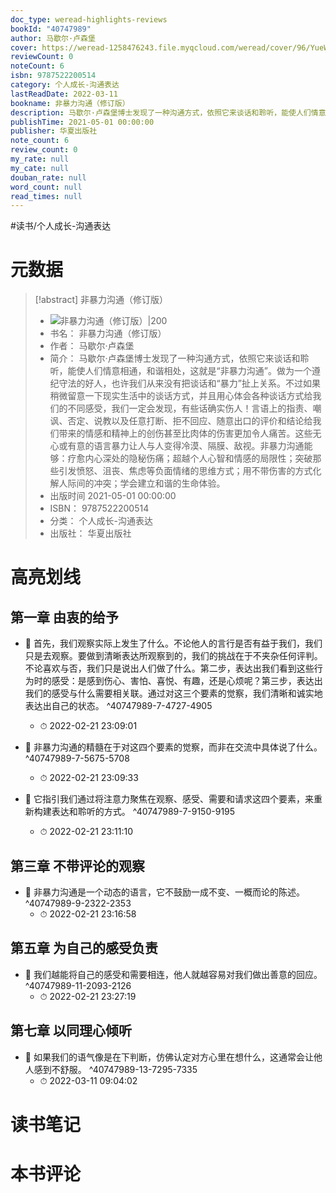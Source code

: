 ```yaml
---
doc_type: weread-highlights-reviews
bookId: "40747989"
author: 马歇尔·卢森堡
cover: https://weread-1258476243.file.myqcloud.com/weread/cover/96/YueWen_40747989/t7_YueWen_40747989.jpg
reviewCount: 0
noteCount: 6
isbn: 9787522200514
category: 个人成长-沟通表达
lastReadDate: 2022-03-11
bookname: 非暴力沟通（修订版）
description: 马歇尔·卢森堡博士发现了一种沟通方式，依照它来谈话和聆听，能使人们情意相通，和谐相处，这就是“非暴力沟通”。做为一个遵纪守法的好人，也许我们从来没有把谈话和“暴力”扯上关系。不过如果稍微留意一下现实生活中的谈话方式，并且用心体会各种谈话方式给我们的不同感受，我们一定会发现，有些话确实伤人！言语上的指责、嘲讽、否定、说教以及任意打断、拒不回应、随意出口的评价和结论给我们带来的情感和精神上的创伤甚至比肉体的伤害更加令人痛苦。这些无心或有意的语言暴力让人与人变得冷漠、隔膜、敌视。非暴力沟通能够：疗愈内心深处的隐秘伤痛；超越个人心智和情感的局限性；突破那些引发愤怒、沮丧、焦虑等负面情绪的思维方式；用不带伤害的方式化解人际间的冲突；学会建立和谐的生命体验。
publishTime: 2021-05-01 00:00:00
publisher: 华夏出版社
note_count: 6
review_count: 0
my_rate: null
my_cate: null
douban_rate: null
word_count: null
read_times: null
---
```


#读书/个人成长-沟通表达

# 元数据
> [!abstract] 非暴力沟通（修订版）
> - ![ 非暴力沟通（修订版）|200](https://weread-1258476243.file.myqcloud.com/weread/cover/96/YueWen_40747989/t7_YueWen_40747989.jpg)
> - 书名： 非暴力沟通（修订版）
> - 作者： 马歇尔·卢森堡
> - 简介： 马歇尔·卢森堡博士发现了一种沟通方式，依照它来谈话和聆听，能使人们情意相通，和谐相处，这就是“非暴力沟通”。做为一个遵纪守法的好人，也许我们从来没有把谈话和“暴力”扯上关系。不过如果稍微留意一下现实生活中的谈话方式，并且用心体会各种谈话方式给我们的不同感受，我们一定会发现，有些话确实伤人！言语上的指责、嘲讽、否定、说教以及任意打断、拒不回应、随意出口的评价和结论给我们带来的情感和精神上的创伤甚至比肉体的伤害更加令人痛苦。这些无心或有意的语言暴力让人与人变得冷漠、隔膜、敌视。非暴力沟通能够：疗愈内心深处的隐秘伤痛；超越个人心智和情感的局限性；突破那些引发愤怒、沮丧、焦虑等负面情绪的思维方式；用不带伤害的方式化解人际间的冲突；学会建立和谐的生命体验。
> - 出版时间 2021-05-01 00:00:00
> - ISBN： 9787522200514
> - 分类： 个人成长-沟通表达
> - 出版社： 华夏出版社

# 高亮划线

## 第一章 由衷的给予


- 📌 首先，我们观察实际上发生了什么。不论他人的言行是否有益于我们，我们只是去观察。要做到清晰表达所观察到的，我们的挑战在于不夹杂任何评判。不论喜欢与否，我们只是说出人们做了什么。第二步，表达出我们看到这些行为时的感受：是感到伤心、害怕、喜悦、有趣，还是心烦呢？第三步，表达出我们的感受与什么需要相关联。通过对这三个要素的觉察，我们清晰和诚实地表达出自己的状态。 ^40747989-7-4727-4905
    - ⏱ 2022-02-21 23:09:01 

- 📌 非暴力沟通的精髓在于对这四个要素的觉察，而非在交流中具体说了什么。 ^40747989-7-5675-5708
    - ⏱ 2022-02-21 23:09:33 

- 📌 它指引我们通过将注意力聚焦在观察、感受、需要和请求这四个要素，来重新构建表达和聆听的方式。 ^40747989-7-9150-9195
    - ⏱ 2022-02-21 23:11:10 
## 第三章 不带评论的观察


- 📌 非暴力沟通是一个动态的语言，它不鼓励一成不变、一概而论的陈述。 ^40747989-9-2322-2353
    - ⏱ 2022-02-21 23:16:58 
## 第五章 为自己的感受负责


- 📌 我们越能将自己的感受和需要相连，他人就越容易对我们做出善意的回应。 ^40747989-11-2093-2126
    - ⏱ 2022-02-21 23:27:19 
## 第七章 以同理心倾听


- 📌 如果我们的语气像是在下判断，仿佛认定对方心里在想什么，这通常会让他人感到不舒服。 ^40747989-13-7295-7335
    - ⏱ 2022-03-11 09:04:02 
# 读书笔记

# 本书评论
